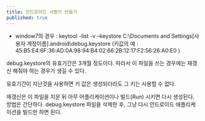 ```yaml
---
title: 안드로이드 서명키 만들기
published: true
---
```



- window7의 경우 : keytool -list -v –keystore C:\Documents and Settings\[사용자 계정이름]\.android\debug.keystore
 (키값의 예 : 45:B5:E4:6F:36:AD:0A:98:94:B4:02:66:2B:12:17:F2:56:26:A0:E0 )

 debug.keystore의 유효기간은 3개월 정도이다. 따라서 이 파일을 쓰는 경우에는 재갱신 해줘야 하는 경우가 생길 수 있다.

유효기간이 지난것을 사용하면 키 값은 생성되더라도 그 키는 사용할 수 없다.

재갱신은 이 파일을 지운 뒤 아무 어플리케이션이나 빌드(Run) 시키면 다시 생성된다.
방법은 간단하다. debug.keystore 파일을 삭제한 후, 그냥 다시 안드로이드 애플리케이션을 빌드만 하면 된다.
